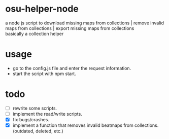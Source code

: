 # osu-helper-node

a node js script to download missing maps from collections | remove invalid maps from collections | export missing maps from collections </br>
basically a collection helper

# usage
- go to the config.js file and enter the request information.
- start the script with npm start.

# todo
- [ ] rewrite some scripts.
- [ ] implement the read/write scripts.
- [x] fix bugs/crashes.
- [x] implement a function that removes invalid beatmaps from collections. (outdated, deleted, etc.)
